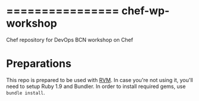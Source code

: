 ================
chef-wp-workshop
================

Chef repository for DevOps BCN workshop on Chef

Preparations
============

This repo is prepared to be used with [RVM](http://rvm.io). In case you're not using it, you'll need to setup Ruby 1.9 and Bundler. In order to install required gems, use ``bundle install``.
